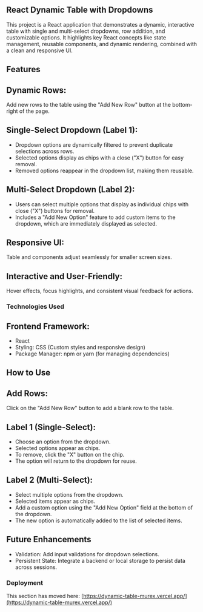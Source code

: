 ## React Dynamic Table with Dropdowns

This project is a React application that demonstrates a dynamic, interactive table with single and multi-select dropdowns, row addition, and customizable options. It highlights key React concepts like state management, reusable components, and dynamic rendering, combined with a clean and responsive UI.

## Features
## Dynamic Rows:

Add new rows to the table using the "Add New Row" button at the bottom-right of the page.

## Single-Select Dropdown (Label 1):

* Dropdown options are dynamically filtered to prevent duplicate selections across rows.
* Selected options display as chips with a close ("X") button for easy removal.
* Removed options reappear in the dropdown list, making them reusable.

## Multi-Select Dropdown (Label 2):

* Users can select multiple options that display as individual chips with close ("X") buttons for removal.
* Includes a "Add New Option" feature to add custom items to the dropdown, which are immediately displayed as selected.

## Responsive UI:

Table and components adjust seamlessly for smaller screen sizes.

## Interactive and User-Friendly:

Hover effects, focus highlights, and consistent visual feedback for actions.

### Technologies Used

## Frontend Framework: 
* React
* Styling: CSS (Custom styles and responsive design)
* Package Manager: npm or yarn (for managing dependencies)

## How to Use
## Add Rows:

Click on the "Add New Row" button to add a blank row to the table.
## Label 1 (Single-Select):

* Choose an option from the dropdown.
* Selected options appear as chips.
* To remove, click the "X" button on the chip.
* The option will return to the dropdown for reuse.

## Label 2 (Multi-Select):

* Select multiple options from the dropdown.
* Selected items appear as chips.
* Add a custom option using the "Add New Option" field at the bottom of the dropdown.
* The new option is automatically added to the list of selected items.

## Future Enhancements
* Validation:  Add input validations for dropdown selections.
* Persistent State:  Integrate a backend or local storage to persist data across sessions.

### Deployment

This section has moved here: [https://dynamic-table-murex.vercel.app/](https://dynamic-table-murex.vercel.app/)


















